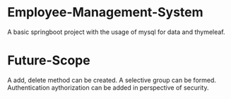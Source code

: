 # Employee-Management-System
A basic springboot project with the usage of mysql for data and thymeleaf.

# Future-Scope
A add, delete method can be created.
A selective group can be formed.
Authentication aythorization can be added in perspective of security.
